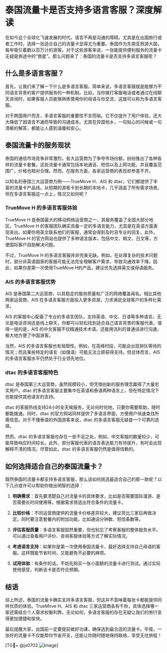 # 泰国流量卡是否支持多语言客服？深度解读

在如今这个全球化飞速发展的时代，语言不再是沟通的障碍。尤其是在出国旅行或者工作时，选择一张适合自己的流量卡显得尤为重要。泰国作为东南亚旅游大国，每年吸引着数以百万计的游客。对于这些游客来说，一张能提供便利服务的流量卡无疑是旅途中的“救星”。那么问题来了：泰国的流量卡是否支持多语言客服呢？

## 什么是多语言客服？

首先，让我们来了解一下什么是多语言客服。简单来说，多语言客服就是能够为不同语言背景的客户提供服务的一种机制。比如，当你拨打客服电话或者通过在线聊天咨询时，如果客服人员能够熟练使用你的母语与你交流，这就可以称为多语言客服。

对于跨国用户而言，多语言客服的重要性不言而喻。它不仅提升了用户体验，还大大降低了因语言不通而导致的沟通成本。尤其在异国他乡，一句贴心的问候或一句清晰的解答，都能让人感到温暖和安心。

## 泰国流量卡的服务现状

泰国的通信市场竞争非常激烈，各大运营商为了争夺市场份额，纷纷推出了各种各样的流量卡套餐。这些流量卡通常包括本地通话、短信以及上网功能，并且覆盖范围广，价格也相对合理。然而，在服务方面，各家运营商的表现却参差不齐。

以知名的泰国三大运营商为例——TrueMove H、AIS 和 dtac，它们都提供了丰富的流量卡产品线。从短期的游客卡到长期的本地卡，几乎涵盖了所有需求场景。但在多语言客服这一点上，情况又如何呢？

### TrueMove H 的多语言客服体验

TrueMove H 是泰国最大的移动网络运营商之一，其服务覆盖了全国大部分地区。TrueMove H 的客服团队确实具备一定的多语言能力，尤其是在英语方面表现突出。如果你用英文联系他们的客服，通常会得到及时且专业的回复。此外，TrueMove H 的官方网站也提供了多种语言版本，包括中文、韩文、日文等，方便国际客户自助解决问题。

不过，TrueMove H 的多语言客服并非完美无缺。例如，在处理复杂的技术问题时，部分非英语国家的客服可能无法完全理解客户需求，导致沟通效率下降。因此，如果你是第一次使用TrueMove H的产品，建议优先选择英文或母语服务。

### AIS 的多语言客服优势

AIS 是泰国第二大运营商，以其稳定的服务质量和广泛的网络覆盖闻名。相比其他两家运营商，AIS 在多语言客服方面投入更多资源，力求满足全球客户的多样化需求。

AIS 的客服中心配备了专业的多语言团队，支持英语、中文、日语等多种语言。无论是电话咨询还是线上聊天，你都可以轻松找到适合自己语言背景的客服代表。值得一提的是，AIS 的中文客服不仅精通技术术语，还能用流利的普通话进行沟通，极大地方便了中国游客。

当然，AIS 的多语言客服也有局限性。例如，在高峰时段，可能会出现排队等待的情况；而且某些特定的语言（如俄语）可能无法立即获得支持。但总体而言，AIS 的多语言客服水平仍然处于行业领先地位。

### dtac 的多语言客服特色

dtac 是泰国第三大运营商，虽然规模较小，但凭借创新的服务理念赢得了大量忠实用户。dtac 的多语言客服主要集中在英语和泰语两种语言上，但在特定情况下也能提供其他语言的支持。

dtac 的客服热线支持24小时全天候服务，无论何时何地，只要你需要帮助，随时都能拨通。同时，dtac 的官方网站同样提供了多语言界面，方便用户快速查找所需信息。对于不懂泰语的外国游客来说，dtac 的多语言客服无疑是一个可靠的选择。

然而，dtac 的多语言客服也存在一些不足之处。例如，中文客服的数量较少，可能导致响应时间较长。此外，部分客服代表的语言表达能力有待提升，有时会出现解释不清的情况。尽管如此，dtac 的多语言客服仍然是值得信赖的。

## 如何选择适合自己的泰国流量卡？

既然泰国的流量卡都支持多语言客服，那么该如何挑选最适合自己的那一款呢？以下几点或许可以帮助你做出明智的选择：

1. **明确需求**：首先要清楚自己对流量卡的具体要求，比如是否需要国际漫游、是否需要长时间使用等。根据需求筛选出符合条件的流量卡。

2. **比较价格**：不同运营商提供的流量卡价格差异较大，建议货比三家后再做决定。同时要注意套餐内的附加功能，比如通话分钟数、短信条数等。

3. **评估客服质量**：多语言客服固然重要，但也别忘了考察客服的整体服务水平。可以通过查看用户评价、咨询客服体验等方式了解实际情况。

4. **考虑语言支持**：如果你是第一次使用泰国流量卡，最好选择支持自己母语的客服。这样既能节省时间，又能避免不必要的麻烦。

5. **试用体验**：有条件的话，不妨先购买一张小面额的流量卡进行测试。通过实际使用感受，判断该卡是否符合预期。

## 结语

综上所述，泰国的流量卡确实支持多语言客服，但这并不意味着每张卡都能提供同样优质的体验。TrueMove H、AIS 和 dtac 三家运营商各有千秋，具体选择哪一家还需结合个人需求权衡利弊。无论如何，多语言客服的存在无疑让我们的旅行变得更加便捷和愉快。

最后提醒大家，出国前一定要提前做好功课，确保选到最合适的流量卡。毕竟，一张好的流量卡不仅能帮你节省开支，还能让你随时随地保持联络，享受无忧旅程！

[TG💪+ @jx0703 ![Image](https://github.com/user-attachments/assets/dbca1d08-cadb-493c-b0ec-ad6f7a83f270)]